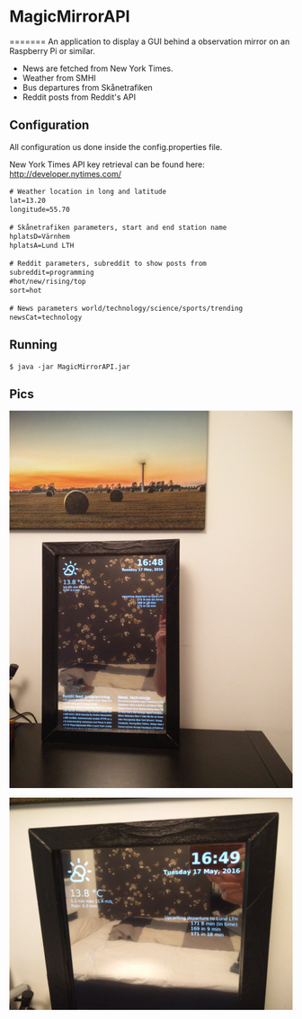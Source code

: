 # MagicMirrorAPI
=======
An application to display a GUI behind a observation mirror on an Raspberry Pi or similar.

- News are fetched from New York Times.
- Weather from SMHI
- Bus departures from Skånetrafiken
- Reddit posts from Reddit's API

## Configuration
All configuration us done inside the config.properties file.

New York Times API key retrieval can be found here: http://developer.nytimes.com/

    # Weather location in long and latitude
    lat=13.20
    longitude=55.70

    # Skånetrafiken parameters, start and end station name
    hplatsD=Värnhem
    hplatsA=Lund LTH

    # Reddit parameters, subreddit to show posts from
    subreddit=programming
    #hot/new/rising/top
    sort=hot

    # News parameters world/technology/science/sports/trending
    newsCat=technology
## Running
    $ java -jar MagicMirrorAPI.jar

## Pics

![Mirror](pics/IMG_20160517_164826.jpg)

![Mirror](pics/IMG_20160517_164955.jpg)
